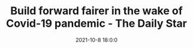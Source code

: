 ---
"title": "Build forward fairer in the wake of Covid-19 pandemic - The Daily Star"
"date": "2021-10-8 18:0:0"
"feed_name": "GOOGLENEWSINDUSTRIAL"
"feed_website": "https://news.google.com/search?q=industrial%2Bincident&hl=en-US&gl=US&ceid=US:en"
"feed_rss": "https://news.google.com/rss/search?q=industrial%2Bincident&hl=en-US&gl=US&ceid=US:en"
"link": "https://www.thedailystar.net/views/opinion/news/build-forward-fairer-the-wake-covid-19-pandemic-2193826"
"source": "{'href': 'https://www.thedailystar.net', 'title': 'The Daily Star'}"
"file": "_posts/2021-1-1-caf1ec33c60cb375e023bb2e3cdf4f75223f1c22.md"
"accident": "0"
"drilling": "0"
"dead": "0"
"injured": "0"
"arrested": "0"
"place": "unknown place"
"where": "unknown site"
"causes": "unknown"
"place_uri": "unknown place"
---